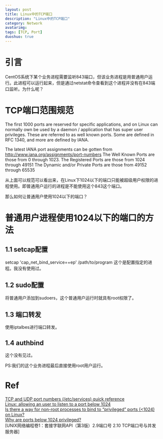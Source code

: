 ```yaml
---
layout: post
title: Linux中的TCP端口
description: "Linux中的TCP端口"
category: Network
avatarimg:
tags: [TCP, Port]
duoshuo: true
---
```


# 引言
CentOS系统下某个业务进程需要监听843端口，但该业务进程是用普通用户运行。此进程可以运行起来，但是通过netstat命令查看到这个进程并没有在843端口监听。为什么呢？


# TCP端口范围规范

> 
The first 1000 ports are reserved for specific applications, and on Linux can normally own be used by a daemon / application that has super user privileges. These are referred to as well known ports. Some are defined in RFC 1340, and more are defined by IANA.

> 
The latest IANA port assignments can be gotten from
      http://www.iana.org/assignments/port-numbers
The Well Known Ports are those from 0 through 1023.
The Registered Ports are those from 1024 through 49151
The Dynamic and/or Private Ports are those from 49152 through 65535


从上面可以规范可以看出来，在Linux下1024以下的端口只能被超级用户权限的进程使用。即普通用户运行的进程是不能使用这个843这个端口。

那么如何让普通用户使用1024以下的端口？

# 普通用户进程使用1024以下的端口的方法
## 1.1 setcap配置
setcap 'cap_net_bind_service=+ep' /path/to/program
这个是配置指定的进程。我没有使用过。

## 1.2 sudo配置
将普通用户添加到sudoers，这个普通用户运行时就具有root权限了。

## 1.3 端口转发
使用iptalbes进行端口转发。

## 1.4 authbind
这个没有见过。

PS:我们的这个业务进程最后直接使用root用户运行。

# Ref
[TCP and UDP port numbers (/etc/services) quick reference](http://www.penguintutor.com/linux/network-services-ports)  
[Linux: allowing an user to listen to a port below 1024](http://unix.stackexchange.com/questions/10735/linux-allowing-an-user-to-listen-to-a-port-below-1024)  
[Is there a way for non-root processes to bind to “privileged” ports (<1024) on Linux?](http://stackoverflow.com/questions/413807/is-there-a-way-for-non-root-processes-to-bind-to-privileged-ports-1024-on-l)  
[Why are ports below 1024 privileged? ](http://stackoverflow.com/questions/10182798/why-are-ports-below-1024-privileged)  
[UNIX网络编程卷1：套接字联网API（第3版）2.9端口号 2.10 TCP端口号与并发服务器]  


